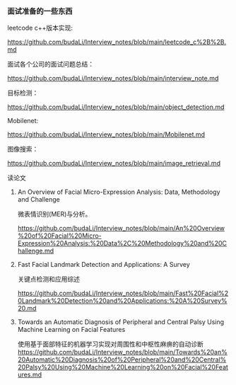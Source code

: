 ### 面试准备的一些东西

leetcode c++版本实现: 

https://github.com/budaLi/Interview_notes/blob/main/leetcode_c%2B%2B.md

面试各个公司的面试问题总结：

https://github.com/budaLi/Interview_notes/blob/main/interview_note.md

目标检测：

https://github.com/budaLi/Interview_notes/blob/main/object_detection.md

Mobilenet:

https://github.com/budaLi/Interview_notes/blob/main/Mobilenet.md
    
图像搜索：

https://github.com/budaLi/Interview_notes/blob/main/image_retrieval.md


读论文
1. An Overview of Facial Micro-Expression Analysis: Data, Methodology and Challenge

    微表情识别(MER)与分析。

    https://github.com/budaLi/Interview_notes/blob/main/An%20Overview%20of%20Facial%20Micro-Expression%20Analysis:%20Data%2C%20Methodology%20and%20Challenge.md

2. Fast Facial Landmark Detection and Applications: A Survey 

    关键点检测和应用综述

    https://github.com/budaLi/Interview_notes/blob/main/Fast%20Facial%20Landmark%20Detection%20and%20Applications:%20A%20Survey%20.md


3. Towards an Automatic Diagnosis of Peripheral and Central Palsy Using Machine Learning on Facial Features

    使用基于面部特征的机器学习实现对周围性和中枢性麻痹的自动诊断
                                    https://github.com/budaLi/Interview_notes/blob/main/Towards%20an%20Automatic%20Diagnosis%20of%20Peripheral%20and%20Central%20Palsy%20Using%20Machine%20Learning%20on%20Facial%20Features.md
